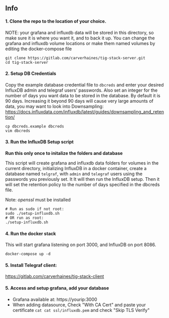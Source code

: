 ## Info

#### 1. Clone the repo to the location of your choice.
NOTE: your grafana and influxdb data will be stored in this directory, so make sure it is where you want it, and to back it up. You can change the grafana and influxdb volume locations or make them named volumes by editing the docker-compose file
```
git clone https://gitlab.com/carverhaines/tig-stack-server.git
cd tig-stack-server
```


#### 2. Setup DB Credentials
Copy the example database credential file to `dbcreds` and enter your desired InfluxDB admin and telegraf users' passwords. Also set an integer for the number of days you want data to be stored in the database. By default it is 90 days. Increasing it beyond 90 days will cause very large amounts of data, you may want to look into Downsampling: https://docs.influxdata.com/influxdb/latest/guides/downsampling_and_retention/
```
cp dbcreds.example dbcreds
vim dbcreds
```

#### 3. Run the InfluxDB Setup script
**Run this only once to initalize the folders and database**

This script will create grafana and influxdb data folders for volumes in the current directory, initializing InfluxDB in a docker container, create a database named `telgraf`, with `admin` and `telegraf` users using the passwords you previously set. It
It will then run the InfluxDB setup. Then it will set the retention policy to the number of days specified in the dbcreds file.

Note: *openssl* must be installed
```
# Run as sudo if not root:
sudo ./setup-influxdb.sh
# OR run as root:
./setup-influxdb.sh
```

#### 4. Run the docker stack
This will start grafana listening on port 3000, and InfluxDB on port 8086.
```
docker-compose up -d
```

#### 5. Install Telegraf client:
https://gitlab.com/carverhaines/tig-stack-client

#### 5. Access and setup grafana, add your database
* Grafana available at: https://yourip:3000
* When adding datasource, Check "With CA Cert" and paste your certificate `cat cat ssl/influxdb.pem` and check "Skip TLS Verify"
